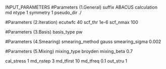 INPUT_PARAMETERS
#Parameters (1.General)
suffix			ABACUS
calculation     md
ntype			1
symmetry		1
pseudo_dir      ./

#Parameters (2.Iteration)
ecutwfc			40
scf_thr				1e-6
scf_nmax			100


#Parameters (3.Basis)
basis_type		pw

#Parameters (4.Smearing)
smearing_method		gauss
smearing_sigma			0.002

#Parameters (5.Mixing)
mixing_type	    broyden 
mixing_beta		0.7

cal_stress 1
md_nstep 3
md_tfirst 10
md_tfreq 0.1
out_stru 1
